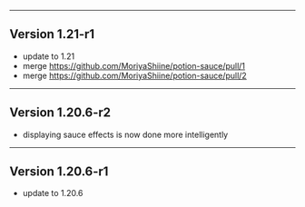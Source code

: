 ------------------------------------------------------
Version 1.21-r1
------------------------------------------------------
- update to 1.21
- merge https://github.com/MoriyaShiine/potion-sauce/pull/1
- merge https://github.com/MoriyaShiine/potion-sauce/pull/2

------------------------------------------------------
Version 1.20.6-r2
------------------------------------------------------
- displaying sauce effects is now done more intelligently

------------------------------------------------------
Version 1.20.6-r1
------------------------------------------------------
- update to 1.20.6